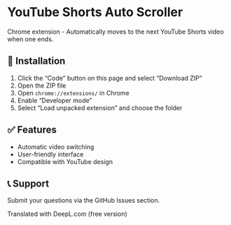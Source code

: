 # YouTube Shorts Auto Scroller

Chrome extension - Automatically moves to the next YouTube Shorts video when one ends.

## 🚀 Installation
1. Click the “Code” button on this page and select “Download ZIP”
2. Open the ZIP file
3. Open `chrome://extensions/` in Chrome
4. Enable “Developer mode”
5. Select “Load unpacked extension” and choose the folder

## ✅ Features
- Automatic video switching
- User-friendly interface
- Compatible with YouTube design

## 📞 Support
Submit your questions via the GitHub Issues section.

Translated with DeepL.com (free version)
